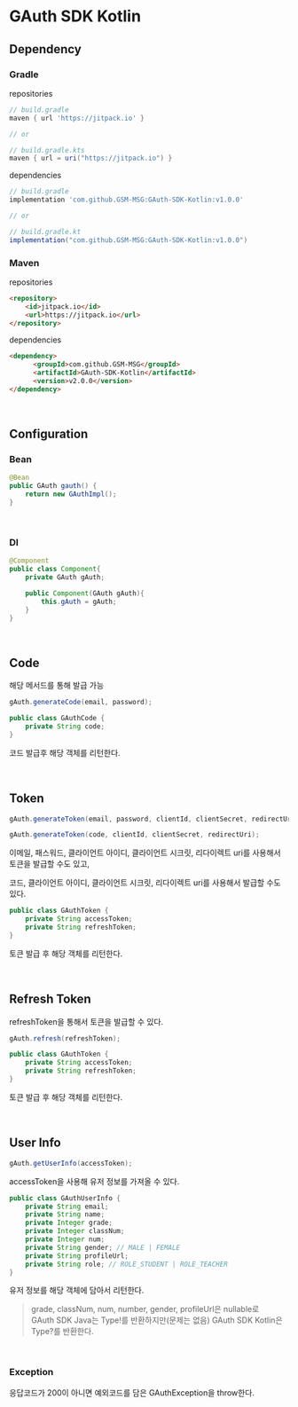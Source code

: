 # GAuth SDK Kotlin

## Dependency

### Gradle
repositories
```gradle
// build.gradle
maven { url 'https://jitpack.io' }

// or

// build.gradle.kts
maven { url = uri("https://jitpack.io") }
```

dependencies
```gradle
// build.gradle
implementation 'com.github.GSM-MSG:GAuth-SDK-Kotlin:v1.0.0'

// or

// build.gradle.kt
implementation("com.github.GSM-MSG:GAuth-SDK-Kotlin:v1.0.0")
```

### Maven
repositories
```html
<repository>
    <id>jitpack.io</id>
    <url>https://jitpack.io</url>
</repository>
```

dependencies
```html
<dependency>
	  <groupId>com.github.GSM-MSG</groupId>
	  <artifactId>GAuth-SDK-Kotlin</artifactId>
	  <version>v2.0.0</version>
</dependency>
```

<br>

## Configuration

### Bean 
```java
@Bean
public GAuth gauth() {
	return new GAuthImpl();
}
```

<br>

### DI
```java
@Component
public class Component{
	private GAuth gAuth;

	public Component(GAuth gAuth){
		this.gAuth = gAuth;
	}
}
```

<br>


## Code
해당 메서드를 통해 발급 가능
```java
gAuth.generateCode(email, password);
```

```java
public class GAuthCode {
    private String code;
}
```

코드 발급후 해당 객체를 리턴한다.

<br>

## Token

```java
gAuth.generateToken(email, password, clientId, clientSecret, redirectUri);

gAuth.generateToken(code, clientId, clientSecret, redirectUri);
```
이메일, 패스워드, 클라이언트 아이디, 클라이언트 시크릿, 리다이렉트 uri를 사용해서 토큰을 발급할 수도 있고,
  
코드, 클라이언트 아이디, 클라이언트 시크릿, 리다이렉트 uri를 사용해서 발급할 수도 있다.

```java
public class GAuthToken {
    private String accessToken;
    private String refreshToken;
}
```
토큰 발급 후 해당 객체를 리턴한다.

<br>

## Refresh Token

refreshToken을 통해서 토큰을 발급할 수 있다.

```java
gAuth.refresh(refreshToken);
```

```java
public class GAuthToken {
    private String accessToken;
    private String refreshToken;
}
```
토큰 발급 후 해당 객체를 리턴한다.

<br>

## User Info

```java
gAuth.getUserInfo(accessToken);
```

accessToken을 사용해 유저 정보를 가져올 수 있다.

```java
public class GAuthUserInfo {
    private String email;
    private String name;
    private Integer grade;
    private Integer classNum;
    private Integer num;
    private String gender; // MALE | FEMALE
    private String profileUrl;
    private String role; // ROLE_STUDENT | ROLE_TEACHER
}
```

유저 정보를 해당 객체에 담아서 리턴한다.
  
> grade, classNum, num, number, gender, profileUrl은 nullable로  
> GAuth SDK Java는 Type!를 반환하지만(문제는 없음) GAuth SDK Kotlin은 Type?를 반환한다.

<br>

### Exception
응답코드가 200이 아니면 예외코드를 담은 GAuthException을 throw한다.
